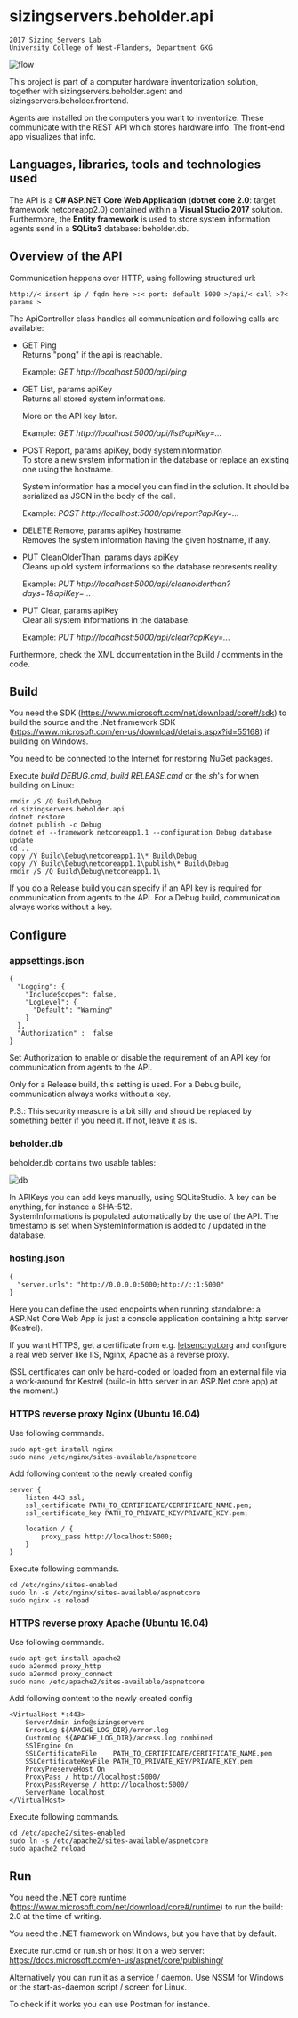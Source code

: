 # sizingservers.beholder.api
    2017 Sizing Servers Lab  
    University College of West-Flanders, Department GKG


![flow](readme_img/flow.png)

This project is part of a computer hardware inventorization solution, together with sizingservers.beholder.agent and sizingservers.beholder.frontend.

Agents are installed on the computers you want to inventorize. These communicate with the REST API which stores hardware info. The front-end app visualizes that info.

## Languages, libraries, tools and technologies used
The API is a **C# ASP.NET Core Web Application** (**dotnet core 2.0**: target framework netcoreapp2.0) contained within a **Visual Studio 2017**
solution.  
Furthermore, the **Entity framework** is used to store system information agents send in a **SQLite3** database: beholder.db.

## Overview of the API
Communication happens over HTTP, using following structured url:

    http://< insert ip / fqdn here >:< port: default 5000 >/api/< call >?< params >

The ApiController class handles all communication and following calls are available:

* GET Ping  
  Returns "pong" if the api is reachable.
  
  Example: *GET http://localhost:5000/api/ping*
  
* GET List, params apiKey  
  Returns all stored system informations.
  
  More on the API key later.
  
  Example: *GET http://localhost:5000/api/list?apiKey=...*
  
* POST Report, params apiKey, body systemInformation  
  To store a new system information in the database or replace an existing one using the hostname.
  
  System information has a model you can find in the solution. It should be serialized as JSON in the body of the call.
  
  Example: *POST http://localhost:5000/api/report?apiKey=...*
  
* DELETE Remove, params apiKey hostname  
  Removes the system information having the given hostname, if any.
  
* PUT CleanOlderThan, params days apiKey  
  Cleans up old system informations so the database represents reality.

  Example: *PUT http://localhost:5000/api/cleanolderthan?days=1&apiKey=...*
   
* PUT Clear, params apiKey  
  Clear all system informations in the database.

  Example: *PUT http://localhost:5000/api/clear?apiKey=..*.
  
  
Furthermore, check the XML documentation in the Build / comments in the code.

## Build
You need the SDK (<https://www.microsoft.com/net/download/core#/sdk>) to build the source and the .Net framework SDK (<https://www.microsoft.com/en-us/download/details.aspx?id=55168>) if building on Windows.

You need to be connected to the Internet for restoring NuGet packages.

Execute *build DEBUG.cmd*, *build RELEASE.cmd* or the *sh*'s for when building on Linux:

    rmdir /S /Q Build\Debug
    cd sizingservers.beholder.api
    dotnet restore
    dotnet publish -c Debug
    dotnet ef --framework netcoreapp1.1 --configuration Debug database update
    cd ..
    copy /Y Build\Debug\netcoreapp1.1\* Build\Debug
    copy /Y Build\Debug\netcoreapp1.1\publish\* Build\Debug
    rmdir /S /Q Build\Debug\netcoreapp1.1\
    
If you do a Release build you can specify if an API key is required for communication from agents to the API. For a Debug build, communication always works without a key.

## Configure

### appsettings.json
    {
      "Logging": {
        "IncludeScopes": false,
        "LogLevel": {
          "Default": "Warning"
        }
      },
      "Authorization" :  false
    }
    
Set Authorization to enable or disable the requirement of an API key for communication from agents to the API.

Only for a Release build, this setting is used. For a Debug build, communication always works without a key.

P.S.: This security measure is a bit silly and should be replaced by something better if you need it. If not, leave it as is.

### beholder.db
beholder.db contains two usable tables:

![db](readme_img/db.png)

In APIKeys you can add keys manually, using SQLiteStudio. A key can be anything, for instance a SHA-512.  
SystemInformations is populated automatically by the use of the API. The timestamp is set when SystemInformation is added to / updated in the database.


### hosting.json
    {
      "server.urls": "http://0.0.0.0:5000;http://::1:5000"
    }

Here you can define the used endpoints when running standalone: a ASP.Net Core Web App is just a console application containing a http server (Kestrel).

If you want HTTPS, get a certificate from e.g. [letsencrypt.org](letsencrypt.org) and configure a real web server like IIS, Nginx, Apache as a reverse proxy.

(SSL certificates can only be hard-coded or loaded from an external file via a work-around for Kestrel (build-in http server in an ASP.Net core app) at the moment.)

### HTTPS reverse proxy Nginx (Ubuntu 16.04)

Use following commands.

    sudo apt-get install nginx
    sudo nano /etc/nginx/sites-available/aspnetcore
    
Add following content to the newly created config

    server {
        listen 443 ssl;    
        ssl_certificate PATH_TO_CERTIFICATE/CERTIFICATE_NAME.pem;
        ssl_certificate_key PATH_TO_PRIVATE_KEY/PRIVATE_KEY.pem;

        location / {
            proxy_pass http://localhost:5000;
        }
    }

Execute following commands.

    cd /etc/nginx/sites-enabled
    sudo ln -s /etc/nginx/sites-available/aspnetcore
    sudo nginx -s reload

### HTTPS reverse proxy Apache (Ubuntu 16.04)

Use following commands.

    sudo apt-get install apache2
    sudo a2enmod proxy_http
    sudo a2enmod proxy_connect
    sudo nano /etc/apache2/sites-available/aspnetcore
    
Add following content to the newly created config
    
    <VirtualHost *:443>
        ServerAdmin info@sizingservers
        ErrorLog ${APACHE_LOG_DIR}/error.log
        CustomLog ${APACHE_LOG_DIR}/access.log combined
        SSlEngine On
        SSLCertificateFile    PATH_TO_CERTIFICATE/CERTIFICATE_NAME.pem
        SSLCertificateKeyFile PATH_TO_PRIVATE_KEY/PRIVATE_KEY.pem
        ProxyPreserveHost On
        ProxyPass / http://localhost:5000/
        ProxyPassReverse / http://localhost:5000/
        ServerName localhost
    </VirtualHost>

Execute following commands.

    cd /etc/apache2/sites-enabled
    sudo ln -s /etc/apache2/sites-available/aspnetcore
    sudo apache2 reload

## Run
You need the .NET core runtime (<https://www.microsoft.com/net/download/core#/runtime>) to run the build: 2.0 at the time of writing.

You need the .NET framework on Windows, but you have that by default.

Execute run.cmd or run.sh or host it on a web server: <https://docs.microsoft.com/en-us/aspnet/core/publishing/>

Alternatively you can run it as a service / daemon. Use NSSM for Windows or the start-as-daemon script / screen for Linux.

To check if it works you can use Postman for instance.